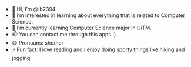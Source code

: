 - 👋 Hi, I’m @ib2394
- 👀 I’m interested in learning about everything that is related to Computer Science.
- 🌱 I’m currently learning Computer Science major in UiTM.
- 📫 You can contact me through this apps :)
- 😄 Pronouns: she/her
- ⚡ Fun fact: I love reading and I enjoy doing sporty things like hiking and jogging.

<!---
ib2394/ib2394 is a ✨ special ✨ repository because its `README.md` (this file) appears on your GitHub profile.
You can click the Preview link to take a look at your changes.
--->
